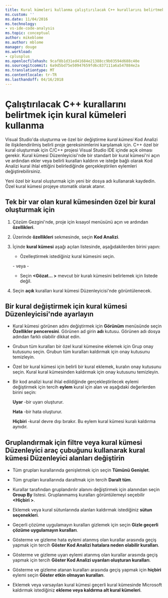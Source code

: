 ```yaml
---
title: Kural kümeleri kullanma çalıştırılacak C++ kurallarını belirtmek için | Microsoft Docs
ms.custom: ''
ms.date: 11/04/2016
ms.technology:
- vs-ide-code-analysis
ms.topic: conceptual
author: mikeblome
ms.author: mblome
manager: douge
ms.workload:
- cplusplus
ms.openlocfilehash: 9caf8b1d31ed41684e21388cc9b03594d688c40e
ms.sourcegitcommit: 6a9d5bd75e50947659fd6c837111a6a547884e2a
ms.translationtype: MT
ms.contentlocale: tr-TR
ms.lasthandoff: 04/16/2018
---
```

# <a name="use-rule-sets-to-specify-the-c-rules-to-run"></a>Çalıştırılacak C++ kurallarını belirtmek için kural kümeleri kullanma

Visual Studio'da oluşturma ve özel bir değiştirme *kural kümesi* Kod Analizi ile ilişkilendirilmiş belirli proje gereksinimlerini karşılamak için. C++ özel bir kural oluşturmak için C/C++ projesi Visual Studio IDE içinde açık olması gerekir. Kural kümesi Düzenleyicisi'nde bir standart bir kural kümesi'ni açın ve ardından ekler veya belirli kuralları kaldırın ve isteğe bağlı olarak Kod Analizi kural ihlal ettiğini belirlediğinde gerçekleştirilen eylemleri değiştirebilirsiniz.

Yeni özel bir kural oluşturmak için yeni bir dosya adı kullanarak kaydedin. Özel kural kümesi projeye otomatik olarak atanır.

## <a name="to-create-a-custom-rule-from-a-single-existing-rule-set"></a>Tek bir var olan kural kümesinden özel bir kural oluşturmak için

1. Çözüm Gezgini'nde, proje için kısayol menüsünü açın ve ardından **özellikleri**.

2. Üzerinde **özellikleri** sekmesinde, seçin **Kod Analizi**.

3. İçinde **kural kümesi** aşağı açılan listesinde, aşağıdakilerden birini yapın:

    - Özelleştirmek istediğiniz kural kümesini seçin.

     \- veya -

    - Seçin  **\<Gözat... >** mevcut bir kuralı kümesini belirlemek için listede değil.

4. Seçin **açık** kuralları kural kümesi Düzenleyicisi'nde görüntülenecek.

## <a name="to-modify-a-rule-set-in-the-rule-set-editor"></a>Bir kural değiştirmek için kural kümesi Düzenleyicisi'nde ayarlayın

- Kural kümesi görünen adını değiştirmek için **Görünüm** menüsünde seçin **Özellikler penceresini**. Görünen ad girin **adı** kutusu. Görünen adı dosya adından farklı olabilir dikkat edin.

- Grubun tüm kuralları bir özel kural kümesine eklemek için Grup onay kutusunu seçin. Grubun tüm kuralları kaldırmak için onay kutusunu temizleyin.

- Özel bir kural kümesi için belirli bir kural eklemek, kuralın onay kutusunu seçin. Kural kural kümesinden kaldırmak için onay kutusunu temizleyin.

- Bir kod analizi kural ihlal edildiğinde gerçekleştirilecek eylemi değiştirmek için tercih **eylem** kural için alan ve aşağıdaki değerlerden birini seçin:

     **Uyar** -bir uyarı oluşturur.

     **Hata** -bir hata oluşturur.

     **Hiçbiri** -kural devre dışı bırakır. Bu eylem kural kümesi kuralı kaldırma aynıdır.

## <a name="to-group-filter-or-change-the-fields-in-the-rule-set-editor-by-using-the-rule-set-editor-toolbar"></a>Gruplandırmak için filtre veya kural kümesi Düzenleyici araç çubuğunu kullanarak kural kümesi Düzenleyici alanları değiştirin

- Tüm grupları kurallarında genişletmek için seçin **Tümünü Genişlet**.

- Tüm grupları kurallarında daraltmak için tercih **Daralt tüm**.

- Kurallar tarafından gruplandırılır alanını değiştirmek için alanından seçin **Group By** listesi. Gruplanmamış kuralları görüntülemeyi seçebilir  **\<Hiçbiri >**.

- Eklemek veya kural sütunlarında alanları kaldırmak istediğiniz **sütun seçenekleri**.

- Geçerli çözüme uygulamayın kuralları gizlemek için seçin **Gizle geçerli çözüme uygulamayın kuralları**.

- Gösterme ve gizleme hata eylemi atanmış olan kurallar arasında geçiş yapmak için tercih **Göster Kod Analizi hatalara neden olabilir kuralları**.

- Gösterme ve gizleme uyarı eylemi atanmış olan kurallar arasında geçiş yapmak için tercih **Göster Kod Analizi uyarıları oluşturan kuralları**.

- Gösterme ve gizleme atanan kuralları arasında geçiş yapmak için **hiçbiri** eylemi seçin **Göster etkin olmayan kuralları**.

- Eklemek veya varsayılan kural kümesi geçerli kural kümesinde Microsoft kaldırmak istediğiniz **ekleme veya kaldırma alt kural kümeleri**.